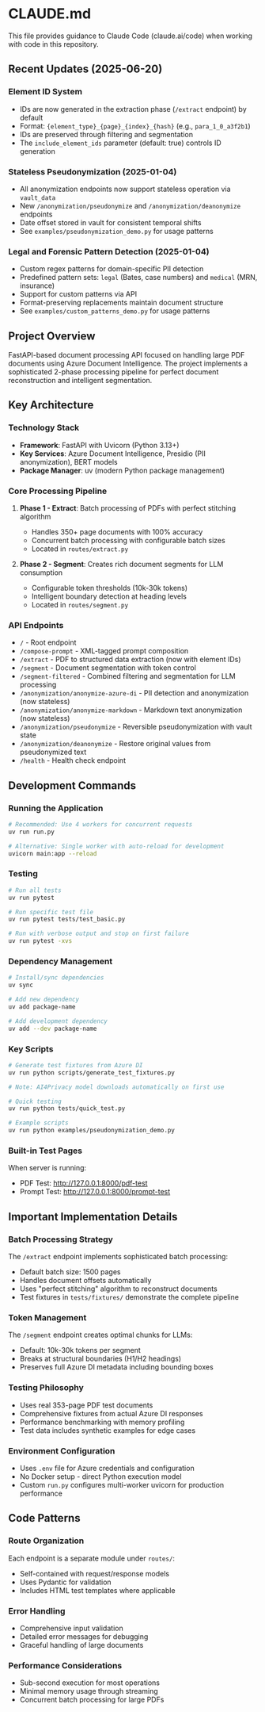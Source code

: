 # CLAUDE.md

This file provides guidance to Claude Code (claude.ai/code) when working with code in this repository.

## Recent Updates (2025-06-20)

### Element ID System
- IDs are now generated in the extraction phase (`/extract` endpoint) by default
- Format: `{element_type}_{page}_{index}_{hash}` (e.g., `para_1_0_a3f2b1`)
- IDs are preserved through filtering and segmentation
- The `include_element_ids` parameter (default: true) controls ID generation

### Stateless Pseudonymization (2025-01-04)
- All anonymization endpoints now support stateless operation via `vault_data`
- New `/anonymization/pseudonymize` and `/anonymization/deanonymize` endpoints
- Date offset stored in vault for consistent temporal shifts
- See `examples/pseudonymization_demo.py` for usage patterns

### Legal and Forensic Pattern Detection (2025-01-04)
- Custom regex patterns for domain-specific PII detection
- Predefined pattern sets: `legal` (Bates, case numbers) and `medical` (MRN, insurance)
- Support for custom patterns via API
- Format-preserving replacements maintain document structure
- See `examples/custom_patterns_demo.py` for usage patterns

## Project Overview

FastAPI-based document processing API focused on handling large PDF documents using Azure Document Intelligence. The project implements a sophisticated 2-phase processing pipeline for perfect document reconstruction and intelligent segmentation.

## Key Architecture

### Technology Stack
- **Framework**: FastAPI with Uvicorn (Python 3.13+)
- **Key Services**: Azure Document Intelligence, Presidio (PII anonymization), BERT models
- **Package Manager**: uv (modern Python package management)

### Core Processing Pipeline
1. **Phase 1 - Extract**: Batch processing of PDFs with perfect stitching algorithm
   - Handles 350+ page documents with 100% accuracy
   - Concurrent batch processing with configurable batch sizes
   - Located in `routes/extract.py`

2. **Phase 2 - Segment**: Creates rich document segments for LLM consumption
   - Configurable token thresholds (10k-30k tokens)
   - Intelligent boundary detection at heading levels
   - Located in `routes/segment.py`

### API Endpoints
- `/` - Root endpoint
- `/compose-prompt` - XML-tagged prompt composition
- `/extract` - PDF to structured data extraction (now with element IDs)
- `/segment` - Document segmentation with token control
- `/segment-filtered` - Combined filtering and segmentation for LLM processing
- `/anonymization/anonymize-azure-di` - PII detection and anonymization (now stateless)
- `/anonymization/anonymize-markdown` - Markdown text anonymization (now stateless)
- `/anonymization/pseudonymize` - Reversible pseudonymization with vault state
- `/anonymization/deanonymize` - Restore original values from pseudonymized text
- `/health` - Health check endpoint

## Development Commands

### Running the Application
```bash
# Recommended: Use 4 workers for concurrent requests
uv run run.py

# Alternative: Single worker with auto-reload for development
uvicorn main:app --reload
```

### Testing
```bash
# Run all tests
uv run pytest

# Run specific test file
uv run pytest tests/test_basic.py

# Run with verbose output and stop on first failure
uv run pytest -xvs
```

### Dependency Management
```bash
# Install/sync dependencies
uv sync

# Add new dependency
uv add package-name

# Add development dependency
uv add --dev package-name
```

### Key Scripts
```bash
# Generate test fixtures from Azure DI
uv run python scripts/generate_test_fixtures.py

# Note: AI4Privacy model downloads automatically on first use

# Quick testing
uv run python tests/quick_test.py

# Example scripts
uv run python examples/pseudonymization_demo.py
```

### Built-in Test Pages
When server is running:
- PDF Test: http://127.0.0.1:8000/pdf-test
- Prompt Test: http://127.0.0.1:8000/prompt-test

## Important Implementation Details

### Batch Processing Strategy
The `/extract` endpoint implements sophisticated batch processing:
- Default batch size: 1500 pages
- Handles document offsets automatically
- Uses "perfect stitching" algorithm to reconstruct documents
- Test fixtures in `tests/fixtures/` demonstrate the complete pipeline

### Token Management
The `/segment` endpoint creates optimal chunks for LLMs:
- Default: 10k-30k tokens per segment
- Breaks at structural boundaries (H1/H2 headings)
- Preserves full Azure DI metadata including bounding boxes

### Testing Philosophy
- Uses real 353-page PDF test documents
- Comprehensive fixtures from actual Azure DI responses
- Performance benchmarking with memory profiling
- Test data includes synthetic examples for edge cases

### Environment Configuration
- Uses `.env` file for Azure credentials and configuration
- No Docker setup - direct Python execution model
- Custom `run.py` configures multi-worker uvicorn for production performance

## Code Patterns

### Route Organization
Each endpoint is a separate module under `routes/`:
- Self-contained with request/response models
- Uses Pydantic for validation
- Includes HTML test templates where applicable

### Error Handling
- Comprehensive input validation
- Detailed error messages for debugging
- Graceful handling of large documents

### Performance Considerations
- Sub-second execution for most operations
- Minimal memory usage through streaming
- Concurrent batch processing for large PDFs